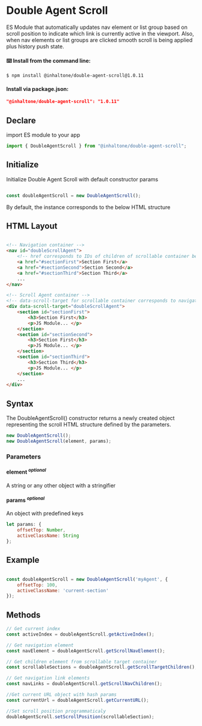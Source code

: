 # Double Agent Scroll 
ES Module that automatically updates nav element or list group based on scroll position to indicate which link is currently active in the viewport. Also, when nav elements or list groups are clicked smooth scroll is being applied plus history push state.


#### ⌨️ Install from the command line:
```shell
$ npm install @inhaltone/double-agent-scroll@1.0.11
````

#### Install via package.json:
````json
"@inhaltone/double-agent-scroll": "1.0.11"
````

## Declare
import ES module to your app

```js
import { DoubleAgentScroll } from "@inhaltone/double-agent-scroll";
```
## Initialize
Initialize Double Agent Scroll with default constructor params

````js

const doubleAgentScroll = new DoubleAgentScroll();

````
By default, the instance corresponds to the below HTML structure

## HTML Layout

``````html

<!-- Navigation container -->
<nav id="doubleScrollAgent">
    <!-- href corresponds to IDs of children of scrollable container below -->
    <a href="#sectionFirst">Section First</a>
    <a href="#sectionSecond">Section Second</a>
    <a href="#sectionThird">Section Third</a>
    ...
</nav>

<!-- Scroll Agent container -->
<!-- data-scroll-target for scrollable container corresponds to navigation container ID value -->
<div data-scroll-target="doubleScrollAgent">
    <section id="sectionFirst">
        <h3>Section First</h3>
        <p>JS Module... </p>
    </section>
    <section id="sectionSecond">
        <h3>Section First</h3>
        <p>JS Module... </p>
    </section>
    <section id="sectionThird">
        <h3>Section Third</h3>
        <p>JS Module... </p>
    </section>
    ...
</div>

``````
## Syntax
The DoubleAgentScroll() constructor returns a newly created object representing the scroll HTML structure defined by the parameters.
```js
new DoubleAgentScroll();
new DoubleAgentScroll(element, params);
```
### Parameters

#### element <sup>*optional*</sup>
A string or any other object with a stringifier
#### params <sup>*optional*</sup>
An object with predefined keys
````js
let params: {
    offsetTop: Number,
    activeClassName: String
};
````
## Example

```js

const doubleAgentScroll = new DoubleAgentScroll('myAgent', {
    offsetTop: 100,
    activeClassName: 'current-section'
});
```

## Methods

``````js
// Get current index
const activeIndex = doubleAgentScroll.getActiveIndex();

// Get navigation element
const navElement = doubleAgentScroll.getScrollNavElement();

// Get children element from scrollable target container
const scrollableSections = doubleAgentScroll.getScrollTargetChildren();

// Get navigation link elements
const navLinks = doubleAgentScroll.getScrollNavChildren();

//Get current URL object with hash params
const currentUrl = doubleAgentScroll.getCurrentURL();

//Set scroll position programmaticaly
doubleAgentScroll.setScrollPosition(scrollableSection);

``````